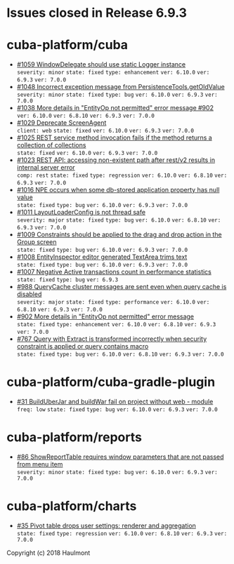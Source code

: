# Issues closed in Release 6.9.3

# cuba-platform/cuba

* [#1059 WindowDelegate should use static Logger instance](https://github.com/cuba-platform/cuba/issues/1059) \
    `severity: minor` `state: fixed` `type: enhancement` `ver: 6.10.0` `ver: 6.9.3` `ver: 7.0.0` 
* [#1048 Incorrect exception message from PersistenceTools.getOldValue](https://github.com/cuba-platform/cuba/issues/1048) \
    `severity: minor` `state: fixed` `type: bug` `ver: 6.10.0` `ver: 6.9.3` `ver: 7.0.0` 
* [#1038 More details in "EntityOp not permitted" error message #902](https://github.com/cuba-platform/cuba/pull/1038) \
    `ver: 6.10.0` `ver: 6.8.10` `ver: 6.9.3` `ver: 7.0.0` 
* [#1029 Deprecate ScreenAgent](https://github.com/cuba-platform/cuba/issues/1029) \
    `client: web` `state: fixed` `ver: 6.10.0` `ver: 6.9.3` `ver: 7.0.0` 
* [#1025 REST service method invocation fails if the method returns a collection of collections](https://github.com/cuba-platform/cuba/issues/1025) \
    `state: fixed` `ver: 6.10.0` `ver: 6.9.3` `ver: 7.0.0` 
* [#1023 REST API: accessing non-existent path after rest/v2 results in internal server error](https://github.com/cuba-platform/cuba/issues/1023) \
    `comp: rest` `state: fixed` `type: regression` `ver: 6.10.0` `ver: 6.8.10` `ver: 6.9.3` `ver: 7.0.0` 
* [#1016 NPE occurs when some db-stored application property has null value](https://github.com/cuba-platform/cuba/issues/1016) \
    `state: fixed` `type: bug` `ver: 6.10.0` `ver: 6.9.3` `ver: 7.0.0` 
* [#1011 LayoutLoaderConfig is not thread safe](https://github.com/cuba-platform/cuba/issues/1011) \
    `severity: major` `state: fixed` `type: bug` `ver: 6.10.0` `ver: 6.8.10` `ver: 6.9.3` `ver: 7.0.0` 
* [#1009 Constraints should be applied to the drag and drop action in the Group screen](https://github.com/cuba-platform/cuba/issues/1009) \
    `state: fixed` `type: bug` `ver: 6.10.0` `ver: 6.9.3` `ver: 7.0.0` 
* [#1008 EntityInspector editor generated TextArea trims text](https://github.com/cuba-platform/cuba/issues/1008) \
    `state: fixed` `type: bug` `ver: 6.10.0` `ver: 6.9.3` `ver: 7.0.0` 
* [#1007 Negative Active transactions count in performance statistics](https://github.com/cuba-platform/cuba/issues/1007) \
    `state: fixed` `type: bug` `ver: 6.9.3` 
* [#988 QueryCache cluster messages are sent even when query cache is disabled](https://github.com/cuba-platform/cuba/issues/988) \
    `severity: major` `state: fixed` `type: performance` `ver: 6.10.0` `ver: 6.8.10` `ver: 6.9.3` `ver: 7.0.0` 
* [#902 More details in "EntityOp not permitted" error message](https://github.com/cuba-platform/cuba/issues/902) \
    `state: fixed` `type: enhancement` `ver: 6.10.0` `ver: 6.8.10` `ver: 6.9.3` `ver: 7.0.0` 
* [#767 Query with Extract is transformed incorrectly when security constraint is applied or query contains macro](https://github.com/cuba-platform/cuba/issues/767) \
    `state: fixed` `type: bug` `ver: 6.10.0` `ver: 6.8.10` `ver: 6.9.3` `ver: 7.0.0` 

# cuba-platform/cuba-gradle-plugin

* [#31 BuildUberJar and buildWar fail on project without web - module](https://github.com/cuba-platform/cuba-gradle-plugin/issues/31) \
    `freq: low` `state: fixed` `type: bug` `ver: 6.10.0` `ver: 6.9.3` `ver: 7.0.0` 

# cuba-platform/reports

* [#86 ShowReportTable requires window parameters that are not passed from menu item](https://github.com/cuba-platform/reports/issues/86) \
    `severity: minor` `state: fixed` `type: bug` `ver: 6.10.0` `ver: 6.9.3` `ver: 7.0.0` 

# cuba-platform/charts

* [#35 Pivot table drops user settings: renderer and aggregation](https://github.com/cuba-platform/charts/issues/35) \
    `state: fixed` `type: regression` `ver: 6.10.0` `ver: 6.8.10` `ver: 6.9.3` `ver: 7.0.0` 


Copyright (c) 2018 Haulmont

